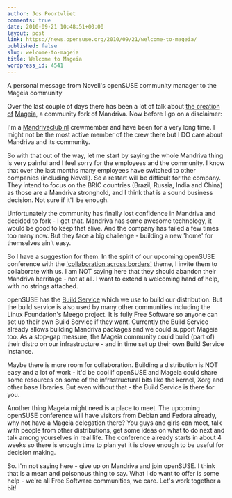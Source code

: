```yaml
---
author: Jos Poortvliet
comments: true
date: 2010-09-21 10:48:51+00:00
layout: post
link: https://news.opensuse.org/2010/09/21/welcome-to-mageia/
published: false
slug: welcome-to-mageia
title: Welcome to Mageia
wordpress_id: 4541
---
```


A personal message from Novell's openSUSE community manager to the Mageia community

Over the last couple of days there has been a lot of talk about [the creation of](//kdepi.wordpress.com/2010/09/18/mageia-forking-mandriva-linux-yes/) [Mageia](//mageia.org), a community fork of Mandriva. Now before I go on a disclaimer:

I'm a [Mandrivaclub.nl](//www.mandrivaclub.nl/) crewmember and have been for a very long time. I might not be the most active member of the crew there but I DO care about Mandriva and its community.

So with that out of the way, let me start by saying the whole Mandriva thing is very painful and I feel sorry for the employees and the community. I know that over the last months many employees have switched to other companies (including Novell). So a restart will be difficult for the company. They intend to focus on the BRIC countries (Brazil, Russia, India and China) as those are a Mandriva stronghold, and I think that is a sound business decision. Not sure if it'll be enough.

Unfortunately the community has finally lost confidence in Mandriva and decided to fork - I get that. Mandriva has some awesome technology, it would be good to keep that alive. And the company has failed a few times too many now. But they face a big challenge - building a new 'home' for themselves ain't easy.

So I have a suggestion for them. In the spirit of our upcoming openSUSE conference with the ['collaboration across borders'](//conference.opensuse.org/indico//conferenceProgram.py?confId=0) theme, I invite them to collaborate with us. I am NOT saying here that they should abandon their Mandriva herritage - not at all. I want to extend a welcoming hand of help, with no strings attached.

openSUSE has the [Build Service](//build.opensuse.org) which we use to build our distribution. But the build service is also used by many other communities including the Linux Foundation's Meego project. It is fully Free Software so anyone can set up their own Build Service if they want. Currently the Build Service already allows building Mandriva packages and we could support Mageia too. As a stop-gap measure, the Mageia community could build (part of) their distro on our infrastructure - and in time set up their own Build Service instance.

Maybe there is more room for collaboration. Building a distribution is NOT easy and a lot of work - it'd be cool if openSUSE and Mageia could share some resources on some of the infrastructural bits like the kernel, Xorg and other base libraries. But even without that - the Build Service is there for you.

Another thing Mageia might need is a place to meet. The upcoming openSUSE conference will have visitors from Debian and Fedora already, why not have a Mageia delegation there? You guys and girls can meet, talk with people from other distributions, get some ideas on what to do next and talk among yourselves in real life. The conference already starts in about 4 weeks so there is enough time to plan yet it is close enough to be useful for decision making.

So. I'm not saying here - give up on Mandriva and join openSUSE. I think that is a mean and poisonous thing to say. What I do want to offer is some help - we're all Free Software communities, we care. Let's work together a bit!
